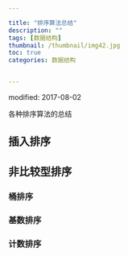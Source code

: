 ```yaml
---

title: "排序算法总结"
description: ""
tags: [数据结构]
thumbnail: /thumbnail/img42.jpg
toc: true
categories: 数据结构


---
```



modified: 2017-08-02

各种排序算法的总结

## 插入排序

## 非比较型排序

### 桶排序

### 基数排序

### 计数排序